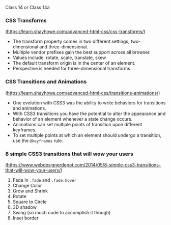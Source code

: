 Class 14 or Class 14a

### CSS Transforms
(https://learn.shayhowe.com/advanced-html-css/css-transforms/)

* The transform property comes in two different settings, two-dimensional and three-dimensional.  
* Multiple vendor prefixes gain the best support across all browser.  
* Values include: rotate, scale, translate, skew  
* The default transform origin is in the center of an element.  
* Perspective is needed for three-dimensional transforms.  

### CSS Transitions and Animations
(https://learn.shayhowe.com/advanced-html-css/transitions-animations/)  

*  One evolution with CSS3 was the ability to write behaviors for transitions and animations.  
* With CSS3 transitions you have the potential to alter the appearance and behavior of an element whenever a state change occurs.  
* Animations can set multiple points of transition upon different keyframes.  
* To set multiple points at which an element should undergo a transition, use the `@keyframes` rule. 

### 8 simple CSS3 transitions that will wow your users  
(https://www.webdesignerdepot.com/2014/05/8-simple-css3-transitions-that-will-wow-your-users/)

1. Fade In `.fade` and `.fade:hover`  
1. Change Color  
1. Grow and Shrink  
1. Rotate  
1. Square to Circle
1. 3D shadow
1. Swing (so much code to accomplish it though)  
1. Inset border  
  

